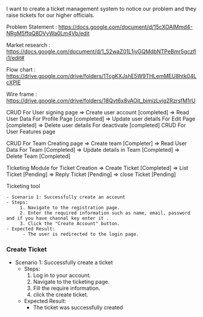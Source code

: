 I want to create a ticket management system to notice our problem and they raise tickets for our higher officials.

Problem Statement : https://docs.google.com/document/d/15cXOAlMmd4-NRgM5ffqQ8DVyWa0Lm4Vb/edit

Market research : https://docs.google.com/document/d/1_52waZ01L1jyGQMdbNTPeBmr5gczfli1/edit#

Flow chart : https://drive.google.com/drive/folders/1TcgKXJshE5W9THLemMEU8htk04LcXPlE

Wire frame : https://drive.google.com/drive/folders/18Qvt6x8vAOit_bimizLvjg2RzrsfM1rU

CRUD For User signing page => Create user account [completed] => Read User Data For Profile Page [completed] => Update user details For Edit Page [completed] => Delete user details For deactivate [completed] CRUD For User Features page

CRUD For Team Creating page => Create team [Completer] => Read User Data For Team [Completed] =>
Update details in Team [Completed] => Delete Team [Completed]

Ticketing Module for Ticket Creation => Create Ticket [Completed] => List Ticket [Pending] => Reply Ticket [Pending] => close Ticket [Pending]

Ticketing tool

    - Scenario 1: Successfully create an account
    - Steps:
         1. Navigate to the registration page.
         2. Enter the required information such as name, email, password and if you have channal key enter it .
         3. Click the "Create Account" button.
    - Expected Result:
          - The user is redirected to the login page.

### Create Ticket

- Scenario 1: Successfully create a ticket
  - Steps:
    1. Log in to your account.
    2. Navigate to the ticketing page.
    3. Fill the require information.
    4. click the create ticket.
  - Expected Result:
    - The ticket was successfully created
